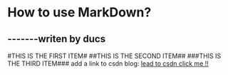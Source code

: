 How to use MarkDown?
===
-------writen by ducs
---

#THIS IS THE FIRST ITEM#
##THIS IS THE SECOND ITEM##
###THIS IS THE THIRD ITEM###
add  a link to csdn blog:
[lead to csdn click me !!](http://blog.csdn.net "csdn实例")
